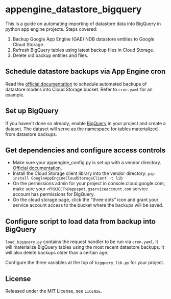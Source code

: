 # appengine_datastore_bigquery

This is a guide on automating importing of datastore data into BigQuery in python app engine projects.
Steps covered:

1. Backup Google App Engine (GAE) NDB datastore entities to Google Cloud Storage.
2. Refresh BigQuery tables using latest backup files in Cloud Storage.
3. Delete old backup entities and files.

## Schedule datastore backups via App Engine cron

Read the [official documentation](https://cloud.google.com/appengine/articles/scheduled_backups)
to schedule automated backups of datastore models into Cloud Storage bucket.
Refer to `cron.yaml` for an example.

## Set up BigQuery

If you haven't done so already, enable [BigQuery](https://bigquery.cloud.google.com/queries/nom-nom-now)
in your project and create a dataset.
The dataset will serve as the namespace for tables materialized from datastore backups.

## Get dependencies and configure access controls

* Make sure your appengine_config.py is set up with a vendor directory. [Official documentation](https://cloud.google.com/appengine/docs/python/tools/using-libraries-python-27#installing_a_library).
* Install the Cloud Storage client library into the vendor directory: `pip install GoogleAppEngineCloudStorageClient -t lib`
* On the permissions admin for your project in console.cloud.google.com, make sure your `<PROJECT>@appspot.gserviceaccount.com` service account has permissions for BigQuery.
* On the cloud storage page, click the "three dots" icon and grant your service account access to the bucket where the backups will be saved.

## Configure script to load data from backup into BigQuery

 `load_bigquery.py` contains the request handler to be run via `cron.yaml`. It will materialize BigQuery tables using the  most recent datastore backups. It will also delete backups older than a certain age.

Configure the three variables at the top of `bigquery_lib.py` for your project.

## License

Released under the MIT License, see `LICENSE`.
